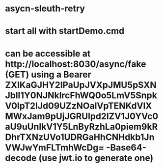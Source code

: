 # asycn-sleuth-retry

# start all with startDemo.cmd
# can be accessible at http://localhost:8030/async/fake (GET) using a Bearer ZXlKaGJHY2lPaUpJVXpJMU5pSXNJblI1Y0NJNklrcFhWQ0o5LmV5SnpkV0lpT2lJd09UZzNOalVpTENKdVlXMWxJam9pUjJGRUlpd2lZV1J0YVc0aU9uUnlkV1Y5LnByRzhLa0piem9kRDhrTXNzUVo1UDRGaHhCNHdkb1JnVWJwYmFLTmhWcDg= -Base64-decode (use jwt.io to generate one)

